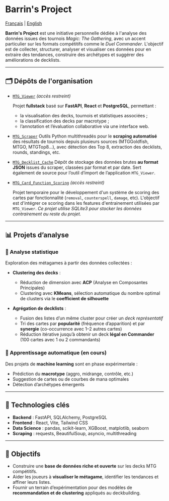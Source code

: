 # Barrin's Project

[Français](README.md) | [English](README_en.md)

**Barrin's Project** est une initiative personnelle dédiée à l'analyse des données issues des tournois *Magic: The Gathering*, avec un accent particulier sur les formats compétitifs comme le *Duel Commander*. L'objectif est de collecter, structurer, analyser et visualiser ces données pour en extraire des tendances, construire des archétypes et suggérer des améliorations de decklists.

---

## 🗂️ Dépôts de l'organisation

* [`MTG_Viewer`](https://github.com/barrins-project/mtg_viewer) *(accès restreint)*
  
  Projet **fullstack** basé sur **FastAPI**, **React** et **PostgreSQL**, permettant :

  * la visualisation des decks, tournois et statistiques associées ;
  * la classification des decks par macrotype ;
  * l’annotation et l’évaluation collaborative via une interface web.

* [`MTG_Scraper`](https://github.com/barrins-project/mtg_scraper)
  Outils Python multithreadés pour le **scraping automatisé** des résultats de tournois depuis plusieurs sources (MTGGoldfish, MTGO, MTGTop8…), avec détection des Top 8, extraction des decklists, rounds, standings, etc.

* [`MTG_Decklist_Cache`](https://github.com/barrins-project/mtg_decklist_cache)
  Dépôt de stockage des données brutes **au format JSON** issues du scraper, classées par format et par date. Sert également de source pour l’outil d’import de l’application `MTG_Viewer`.

* [`MTG_Card_Function_Scoring`](https://github.com/barrins-project/mtg_card_function_scoring) *(accès restreint)*
  
  Projet temporaire pour le développement d'un système de scoring des cartes par fonctionnalité (`removal`, `counterspell`, `damage`, etc). L'objectif est d'intégrer ce scoring dans les features d'entrainement utilisées par `MTG_Viewer`. *Ce projet utilise SQLite3 pour stocker les données contrairement au reste du projet.*

---

## 📊 Projets d’analyse

### 🔹 Analyse statistique

Exploration des métagames à partir des données collectées :

* **Clustering des decks** :

  * Réduction de dimension avec **ACP** (Analyse en Composantes Principales)
  * Clustering avec **KMeans**, sélection automatique du nombre optimal de clusters via le **coefficient de silhouette**
 
* **Agrégation de decklists** :

  * Fusion des listes d’un même cluster pour créer un *deck représentatif*
  * Tri des cartes par **popularité** (fréquence d’apparition) et par **synergie** (co-occurrence avec 1–2 autres cartes)
  * Réduction itérative jusqu’à obtenir un deck **légal en Commander** (100 cartes avec 1 ou 2 commandants)

### 🔹 Apprentissage automatique (en cours)

Des projets de **machine learning** sont en phase expérimentale :

* Prédiction du **macrotype** (aggro, midrange, contrôle, etc.)
* Suggestion de cartes ou de courbes de mana optimales
* Détection d’archétypes émergents

---

## 🧠 Technologies clés

* **Backend** : FastAPI, SQLAlchemy, PostgreSQL
* **Frontend** : React, Vite, Tailwind CSS
* **Data Science** : pandas, scikit-learn, XGBoost, matplotlib, seaborn
* **Scraping** : requests, BeautifulSoup, asyncio, multithreading

---

## 📌 Objectifs

* Construire une **base de données riche et ouverte** sur les decks MTG compétitifs.
* Aider les joueurs à **visualiser le métagame**, identifier les tendances et affiner leurs listes.
* Fournir un terrain d’expérimentation pour des modèles de **recommandation et de clustering** appliqués au deckbuilding.
